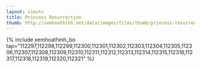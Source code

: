 ```yaml
---
layout: sieutv
title: Princess Resurrection
thumb: http://xemhoathinh.net/data/images/films/thumb/princess-resurrection-princess-resurrection-2011.jpg
---
```

{% include xemhoathinh_bo tap="112297,112298,112299,112300,112301,112302,112303,112304,112305,112306,112307,112308,112309,112310,112311,112312,112313,112314,112315,112316,112317,112318,112319,112320,112321" %} 
